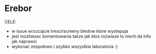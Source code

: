 # Erebor

CELE:

- w issue wrzucajcie tresci/screeny bledow ktore wystepuja
- jest mozliwosc komentowania takze jak ktos rozwiaze to niech da info jak naprawic
- wykonać zespołowo i szybko wszystkie laboratoria :)
